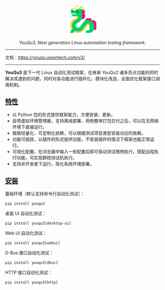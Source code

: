 <p align="center">
  <a href="https://github.com/funny-dream/youqu3">
    <img src="./docs/assets/logo.png" width="100" alt="YouQu3">
  </a>
</p>
<p align="center">
    <em>YouQu3, Next generation Linux automation testing framework.</em>
</p>


--------------

文档：https://youqu.uniontech.com/v3/

--------------

**YouQu3** 是下一代 Linux 自动化测试框架，在继承 YouQu2 诸多亮点功能的同时解决其遇到的问题，同时对各功能进行插件化、模块化改造，全面优化框架接口调用机制。

## [特性]()

- 以 Python 包的形式提供框架能力，方便安装、更新。
- 自带虚拟环境管理器，支持离线部署，用例整体打包交付之后，可以在无网络环境下直接运行。
- 极致轻量化、可定制化依赖，可以根据测试项目类型安装对应的依赖。
- 功能可插拔，以插件的形式提供功能，不安装插件的情况下框架也能正常运行。
- 可视化配置，在浏览器中输入一些配置后即可驱动测试用例执行，搭配远程执行功能，可实现群控测试机执行。
- 支持非开发者下运行，简化系统环境部署。

## [安装]()

基础环境（默认支持命令行自动化测试）：

```shell
pip install youqu3
```

桌面 UI 自动化测试：

```shell
pip install youqu3[desktop-ui]
```

Web UI 自动化测试：

```shell
pip install youqu3[webui]
```

D-Bus 接口自动化测试：

```shell
pip install youqu3[dbus]
```

HTTP 接口自动化测试：

```shell
pip install youqu3[http]
```
